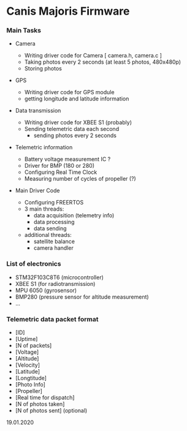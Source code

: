 # Canis Majoris Firmware

### Main Tasks

- Camera
	 - Writing driver code for Camera [ camera.h, camera.c ]
	 - Taking photos every 2 seconds (at least 5 photos, 480x480p)
	 - Storing photos
-   GPS
    -   Writing driver code for GPS module
    -   getting longitude and latitude information
    
-   Data transmission
    -   Writing driver code for XBEE S1 (probably)
    -   Sending telemetric data  each second
        -   sending photos every 2 seconds
            
-   Telemetric information
    -   Battery voltage measurement IC ?
    -   Driver for BMP (180 or 280)
    -   Configuring Real Time Clock
    -   Measuring number of cycles of propeller (?)
        
-   Main Driver Code
    -   Configuring FREERTOS    
    -   3 main threads:
        -   data acquisition (telemetry info)            
        -   data processing
        -   data sending
    -   additional threads:
        -   satellite balance
        -   camera handler

### List of electronics
- STM32F103C8T6 (microcontroller)
- XBEE S1 (for radiotransmission)
- MPU 6050 (gyrosensor)
- BMP280 (pressure sensor for altitude measurement)
- ...

### Telemetric data packet format 
 
  - [ID] 
  - [Uptime]
  - [N of packets] 
  - [Voltage] 
  - [Altitude] 
  - [Velocity]
  - [Latitude]
  - [Longtitude]
  - [Photo Info]
  - [Propeller]
  - [Real time for dispatch] 
  - [N of photos taken] 
  - [N of photos sent] (optional)




19.01.2020
